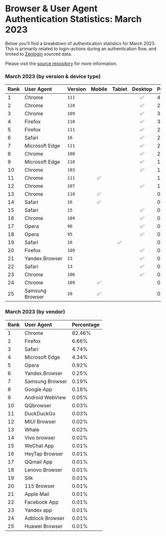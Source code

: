 # Browser & User Agent Authentication Statistics: March 2023

Below you'll find a breakdown of authentication statistics for
March 2023. This is primarily related to login-actions during an
authentication flow, and limited to <a href="https://zenlogin.co"/>Zenlogin</a>
sourced data.

Please visit the
<a href="https://github.com/zenlogin/browser-user-agent-authentication-statistics">source repository</a>
for more information.

### March 2023 (by version & device type)
| Rank | User Agent | Version | Mobile | Tablet | Desktop | Percentage |
| :--- | :--- | :--- | :---: | :---: | :---: | :--- |
| 1 | Chrome | `111` | | | ✅ | 42.49% |
| 2 | Chrome | `110` | | | ✅ | 27.33% |
| 3 | Chrome | `109` | | | ✅ | 3.18% |
| 4 | Firefox | `110` | | | ✅ | 3.03% |
| 5 | Firefox | `111` | | | ✅ | 2.85% |
| 6 | Safari | `16` | | | ✅ | 2.23% |
| 7 | Microsoft Edge | `111` | | | ✅ | 2.12% |
| 8 | Chrome | `108` | | | ✅ | 2.11% |
| 9 | Microsoft Edge | `110` | | | ✅ | 1.92% |
| 10 | Chrome | `103` | | | ✅ | 1.49% |
| 11 | Chrome | `111` | ✅ | | | 1.13% |
| 12 | Chrome | `107` | | | ✅ | 1.01% |
| 13 | Chrome | `110` | ✅ | | | 0.98% |
| 14 | Safari | `16` | ✅ | | | 0.78% |
| 15 | Safari | `15` | | | ✅ | 0.73% |
| 16 | Chrome | `104` | | | ✅ | 0.53% |
| 17 | Opera | `96` | | | ✅ | 0.44% |
| 18 | Opera | `95` | | | ✅ | 0.38% |
| 19 | Safari | `16` | | ✅ | | 0.34% |
| 20 | Firefox | `109` | | | ✅ | 0.26% |
| 21 | Yandex.Browser | `23` | | | ✅ | 0.25% |
| 22 | Safari | `13` | | | ✅ | 0.23% |
| 23 | Chrome | `106` | | | ✅ | 0.23% |
| 24 | Chrome | `109` | ✅ | | | 0.18% |
| 25 | Samsung Browser | `20` | ✅ | | | 0.16% |

### March 2023 (by vendor)
| Rank | User Agent | Percentage |
| :--- | :--- | :--- |
| 1 | Chrome | 82.46% |
| 2 | Firefox | 6.66% |
| 3 | Safari | 4.74% |
| 4 | Microsoft Edge | 4.34% |
| 5 | Opera | 0.92% |
| 6 | Yandex.Browser | 0.25% |
| 7 | Samsung Browser | 0.19% |
| 8 | Google App | 0.18% |
| 9 | Android WebView | 0.05% |
| 10 | QQbrowser | 0.03% |
| 11 | DuckDuckGo | 0.03% |
| 12 | MIUI Browser | 0.02% |
| 13 | Whale | 0.02% |
| 14 | Vivo browser | 0.02% |
| 15 | WeChat App | 0.01% |
| 16 | HeyTap Browser | 0.01% |
| 17 | QQmail App | 0.01% |
| 18 | Lenovo Browser | 0.01% |
| 19 | Silk | 0.01% |
| 20 | 115 Browser | 0.01% |
| 21 | Apple Mail | 0.01% |
| 22 | Facebook App | 0.01% |
| 23 | Yandex app | 0.01% |
| 24 | Adblock Browser | 0.01% |
| 25 | Huawei Browser | 0.01% |
